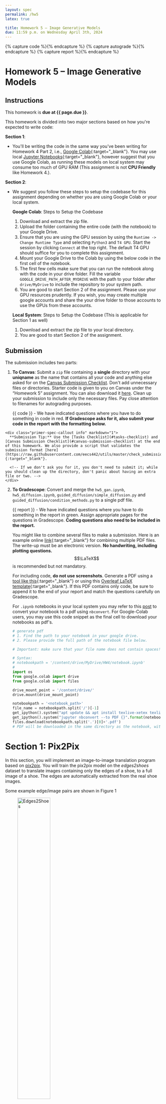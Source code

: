 ```yaml
---
layout: spec
permalink: /hw5
latex: true

title: Homework 5 – Image Generative Models
due: 11:59 p.m. on Wednesday April 3th, 2024
---
```


<link href="style.css" rel="stylesheet">
<div style="display:none">
    <!-- Define LaTeX commands here -->
    \(
        \newcommand{\RR}{\mathbb{R}}
        \newcommand{\pd}[2]{\frac{\partial #1}{\partial #2}}
    \)
</div>

{% capture code %}<i class="fa fa-code icon-large"></i>{% endcapture %}
{% capture autograde %}<i class="fa fa-robot icon-large"></i>{% endcapture %}
{% capture report %}<i class="fa fa-file icon-large"></i>{% endcapture %}

# Homework 5 – Image Generative Models

## Instructions

This homework is **due at {{ page.due }}**.

This homework is divided into two major sections based on how you're expected to write code:

**Section 1**:
    
- You'll be writing the code in the same way you've been writing for Homework 4 Part 2, i.e., [Google Colab](https://colab.research.google.com/notebooks/intro.ipynb#recent=true){:target="_blank"}. You may use local [Jupyter Notebooks](https://jupyter.org/){:target="_blank"}, however suggest that you use Google Colab, as running these models on local system may consume too much of GPU RAM (This assignment is not **CPU Friendly** like Homework 4.).


**Section 2**:

- We suggest you follow these steps to setup the codebase for this assignment depending on whether you are using Google Colab or your local system.

    **Google Colab**: Steps to Setup the Codebase

    1. Download and extract the zip file. 
    2. Upload the folder containing the entire code (with the notebook) to your Google Drive. 
    3. Ensure that you are using the GPU session by using the `Runtime -> Change Runtime Type` and selecting `Python3` and `T4 GPU`. Start the session by clicking `Connect` at the top right. The default T4 GPU should suffice for you to complete this assignment.
    4. Mount your Google Drive to the Colab by using the below code in the first cell of the notebook.
    5. The first few cells make sure that you can run the notebook along with the code in your drive folder. Fill the variable `GOOGLE_DRIVE_PATH_AFTER_MYDRIVE` with the path to your folder after `drive/MyDrive` to include the repository to your system path.
    6. You are good to start Section 2 of the assignment. Please use your GPU resources prudently. If you wish, you may create multiple google accounts and share the your drive folder to those accounts to use the GPUs from these accounts.

    **Local System**: Steps to Setup the Codebase (This is applicable for Section 1 as well)

    1. Download and extract the zip file to your local directory.
    2. You are good to start Section 2 of the assignment.

## Submission
The submission includes two parts:
1. **To Canvas**: Submit a `zip` file containing a **single** directory with your **uniqname** as the name that contains all your code and anything else asked for on the [Canvas Submission Checklist](#canvas-submission-checklist). Don't add unnecessary files or directories. Starter code is given to you on Canvas under the “Homework 5” assignment. You can also download it [here](https://drive.google.com/file/d/1v_7NIozOLKVua5u6tYBMvToSM3s3_rsP/view?usp=sharing). Clean up your submission to include only the necessary files. Pay close attention to filenames for autograding purposes.

    {{ code }} - 
    <span class="code">We have indicated questions where you have to do something in code in red. **If Gradescope asks for it, also submit your code in the report with the formatting below.**</span>  
    <!-- {{ autograde }} - 
    <span class="autograde">We have indicated questions where we will definitely use an autograder in purple</span> -->
<!-- 
    Please be especially careful on the autograded assignments to follow the instructions. Don't swap the order of arguments and do not return extra values. If we're talking about autograding a filename, we will be pulling out these files with a script. Please be careful about the name. -->
<!-- 
    Your zip file should contain a single directory which has the same name as your uniqname. If I (David, uniqname `fouhey`) were submitting my code, the zip file should contain a single folder `fouhey/` containing all required files.   -->
        
    <div class="primer-spec-callout info" markdown="1">
      **Submission Tip:** Use the [Tasks Checklist](#tasks-checklist) and [Canvas Submission Checklist](#canvas-submission-checklist) at the end of this homework. We also provide a script that validates the submission format [here](https://raw.githubusercontent.com/eecs442/utils/master/check_submission.py){:target="_blank"}.

      <!-- If we don't ask you for it, you don't need to submit it; while you should clean up the directory, don't panic about having an extra file or two. -->
    </div>

2. **To Gradescope**: Convert and merge the `hw5_gan.ipynb`, `hw5_diffusion.ipynb`, `guided_diffusion/simple_diffusion.py` and `guided_diffusion/condition_methods.py` to a single pdf file.

    {{ report }} - 
    <span class="report">We have indicated questions where you have to do something in the report in green. Assign appropriate pages for the questions in Gradescope. **Coding questions also need to be included in the report.**</span>

    You might like to combine several files to make a submission. Here is an example online [link](https://combinepdf.com/){:target="_blank"} for combining multiple PDF files. The write-up must be an electronic version. **No handwriting, including plotting questions.** $$\LaTeX$$ is recommended but not mandatory.

    For including code, **do not use screenshots**. Generate a PDF using a [tool like this](https://www.i2pdf.com/source-code-to-pdf){:target="_blank"} or using this [Overleaf LaTeX template](https://www.overleaf.com/read/wbpyympmgfkf#bac472){:target="_blank"}. If this PDF contains only code, be sure to append it to the end of your report and match the questions carefully on Gradescope.

    For `.ipynb` notebooks in your local system you may refer to this [post](https://saturncloud.io/blog/how-to-convert-ipynb-to-pdf-in-jupyter-notebook/) to convert your notebook to a pdf using `nbconvert`. For Google-Colab users, you may use this code snippet as the final cell to download your notebooks as pdf's.
    
    ```python
    # generate pdf
    # 1. Find the path to your notebook in your google drive.
    # 2. Please provide the full path of the notebook file below.

    # Important: make sure that your file name does not contain spaces!

    # Syntax: 
    # notebookpath = '/content/drive/MyDrive/HW4/notebook.ipynb' 
    # 
    import os
    from google.colab import drive
    from google.colab import files

    drive_mount_point = '/content/drive/'
    drive.mount(drive_mount_point)

    notebookpath = '<notebook_path>' 
    file_name = notebookpath.split('/')[-1]
    get_ipython().system("apt update && apt install texlive-xetex texlive-fonts-recommended texlive-generic-recommended")
    get_ipython().system("jupyter nbconvert --to PDF {}".format(notebookpath.replace(' ', '\\ ')))
    files.download(notebookpath.split('.')[0]+'.pdf')
    # PDF will be downloaded in the same directory as the notebook, with the same name.
    ```

# Section 1: Pix2Pix

In this section, you will implement an image-to-image translation program based on [pix2pix](https://phillipi.github.io/pix2pix/). You will train the pix2pix model on the *edges2shoes* dataset to translate images containing only the edges of a shoe, to a full image of a shoe. The edges are automatically extracted from the real shoe images.

Some example edge/image pairs are shown in Figure 1

<figure class="figure-container">
  <img src="{{site.url}}/assets/hw5/figures/edges2shoes.png" alt="Edges2Shoes" width="50%">
  <figcaption>Figure 1: Edges2Shoes Dataset </figcaption>
</figure>


The pix2pix model is based on a conditional GAN (Figure 2). The generator G maps the
source image x to a synthesized target image. The discriminator takes both the source image
and predicted target image as its inputs, and predicts whether the input is real or fake.

## Task 1: Dataloading
You will first build data loaders for training and testing. For the training, you can use a batch size of 4. During testing, you will process 5 images in a single batch, so that we can visualize several results at once. 

Task 1.1: *(5 points)* {{ code }} <span class="code"> Implement the Edges2Image class and fill in the TODOs in that cell. </span>

**Hint**: please use the `DataLoader` from `torch.utils.data`


We have provided the implementation for the generator and the discriminator models in the notebook. Refer and familiarize yourself with the architecture from the model summary, especially the input and the output shapes.

## Task 2: Training Pix2Pix

### Optimization

1. For optimization, we’ll use the Adam optimizer. Adam is similar to SGD with momentum, but it also contains an adaptive learning rate for each model parameter. If you want to learn more about Adam, please refer to the deep learning book by [Ian Goodfellow et al](https://www.deeplearningbook.org/). For our model training, we will use a learning rate of 0.0002, and momentum parameters β1 = 0.5 and β2 = 0.999. 

Task 2.1: *(5 points)* {{ code }} <span class="code"> Please set up `G_optimizer` and `D_optimizer` in the train function. </span>


### Pix2Pix Objective Function

Given a generator $$G$$ and a discriminiator $$D$$, the loss function / objective functions to be minimized are given by

$$
\mathcal{L}_{cGAN}(G, D) = \frac{1}{N} \left(\: \sum_{i=1}^{N} log D(x_i, y_i)
+ \sum_{i=1}^{N} log (1 - D\:(\:G\:(x_i),\: y_i) \:)
\right)
$$

where $$(x_i, y_i)$$ refers to the pair to the ground-truth input-output pair and $$G(x_i)$$ refers to the image translated by the Generator.

$$
\mathcal{L}_{L1}(G, D) = \frac{1}{N} \sum_{i=1}^{N} \|\:y - G(x_i) \:\|_1
$$

The final objective is just a combination of these objectives.

$$
\mathcal{L}_{final}(G, D) = \mathcal{L}_{cGAN}(G, D) + λ \:\mathcal{L}_{L1}(G, D)
$$

$$
G^* = \underset{G}{\mathrm{argmin}} \:\underset{D}{\mathrm{max}}\; \mathcal{L}_{final}(G, D)
$$

You would be implementing these objectives using the `nn.BCELoss` and `nn.L1Loss` as provided in the code.

Task 2.2: *(10 points)* {{ code }} <span class="code"> Implement the code for the function `train` as instructed by the notebook.</span>

2. You will train the model using the objective $$\mathcal{L}_{final}$$ using λ = 100. Train the network for at least 20 epochs. You are welcome to train longer, though, to potentially obtain better results. Please complete the following tasks for the report.
    - Attach the plot for the history of the Discriminiator.
    - Attach the plot for the history of the BCE Loss of the Generator.
    - Attach the plot for the history of the L1 Loss of the Generator.

Task 2.3: *(5 points)* {{ code }} {{ report }} <span class="report">In your report, include these plots.</span>


# Section 2: Diffusion Models

In this section, you will be exploring various diffusion-based sampling algorithms using a pre-trained diffusion model. We will be focusing on two kinds of problems in this section.

Download the model weights file [ffhq_10M.pt](https://drive.google.com/drive/folders/1jElnRoFv7b31fG0v6pTSQkelbSX3xGZh?usp=sharing) and upload this file to the `models/` directory.

1. Uncondiional Sampling : This refers to generating randomly sampled images using diffusion sampling. You would be usinga pre-trained diffusion model trained on the [FFHQ dataset](https://github.com/NVlabs/ffhq-dataset).
2. Image Inpainting: This refers to completing unknown regions in an image by conditionally sampling a diffusion model.

Specifically, we would be having four tasks for this section.

- Denoising Diffusion Probablistic Models [(DDPM)](https://arxiv.org/abs/2006.11239)
- Denoising Diffusion Implicit Models [(DDIM)](https://arxiv.org/abs/2010.02502)
- Inpainting using DDPMs [(Repaint)](https://arxiv.org/abs/2201.09865)  
- Diffusion Posterior Sampling [(DPS)](https://arxiv.org/abs/2209.14687)

You are free to read these papers for an in-depth understanding of these algorithms, however, for the scope of this assignment, we suggest you to refer the lecture slides.

## Unconditional Sampling using DDPM

### Implementing Linear and Cosine Schedule

Diffusion models are trained by adding a known amount of noise to a clean image and then apply iterative denoising to reconstruct this image. The amount of noise added (noise variance) at each step (a 'timestep' from here on) is determined by a schedule. In this task, you will be implementing two scheduling functions. Follow the instructions in the notebook to create a linear and a cosine scheduler for noise variances.

Using the schedule, for any timestep $$t$$, noise is added to a clean image $$x_0$$ to get a noisy image $$x_t$$ using the rule

$$
x_t = \sqrt{1 - \beta_t}\: x_{t-1} + \sqrt{\beta_t}\: \epsilon \quad \text{where} \quad \epsilon \sim \mathcal{N}(0, \mathbb{I}) \quad \text{and} \quad t = 0,1,2,\dots T-1
$$

or, by using some math, 

$$
x_t = \sqrt{\bar{\alpha}_t}\: x_{0} + \sqrt{1 - \bar{\alpha}_t}\: \epsilon \quad \text{where} \quad \epsilon \sim \mathcal{N}(0, \mathbb{I})
$$

where $$\alpha_t = 1 - \beta_t$$ and,

$$
\bar{\alpha}_t = \prod_{s=1}^{t} \alpha_s
$$


In DDPM setting, we use $$T = 1000$$ to ensure that the denoising process is roughly Gaussian. The code uses the following naming conventions.

- `betas` : $${\beta_t}$$ for $$t = 0,1,2,...,T-1$$
- `alphas` : $${\alpha_t}$$ for $$t = 0,1,2,...,T-1$$
- `alphas_cumprod` : $${\bar{\alpha}_t}$$ for $$t = 0,1,2,...,T-1$$

Task 3.1: *(10 points)* {{ code }} <span class="code"> Implement the method `get_named_beta_schedule` with linear and cosine schedules. </span>



### DDPM Sampling: Iterative Denoising

In this step, you will be implementing the unconditional sampling on a pre-trained diffusion model. In its core, the diffusion model is a denoising model that accepts a noisy input $$x_t$$ and predicts the noise that was added to the image $$x_0$$ in the first place. We denote the model in the subsequent sections as $$\epsilon_{\theta}^{(t)}$$ and `model` in the code. 

In the code, you can get the predicted noise for any noisy image `noisy` at a timestep `t` using the call `model(noisy, t)`.

Given the prediction of the model $$\epsilon_{\theta}^{(t)}(x_t, t)$$, we can predict the clean image using the formula 

$$
\hat{x}_0 = \frac{x_t - \sqrt{1 - \bar{\alpha}_t} \: \cdot \epsilon_{\theta}^{(t)}(x_t, t)}{\sqrt{\bar{\alpha}_t}} 
$$

Follow the instructions in the notebook and the class `DDPMDiffusion` in the code file `guided_diffusion/simple_diffusion.py` and implement the unconditional sampling using the pre-trained diffusion model to generate a sample.

Task 4.1: *(10 points)* {{ code }} <span class="code"> Fill the TODO sections of the class `DDPMDiffusion` of the file `guided_diffusion/simple_diffusion.py`. Complete the methods `p_sample` and `p_sample_loop`.</span>

Task 4.2: *(5 points)* {{ report }} <span class="report">In your report, include the generated sample.</span>


## Unconditional Sampling using DDIM

In this task, you will implement an improved sampling algorithm from Denoising Diffusion Implicit Models(DDPM) paper. DDIM sampling applies an improved update rule that helps to skip a few timsteps. The update rule is given by 

$$
x_{t-1} = \sqrt{\bar{\alpha}_{t-1}} \underbrace{ \left( \frac{x_t - \sqrt{1 - \bar{\alpha}_{t}}\: \epsilon_{\theta}^{(t)}(x_t)}{\sqrt{\bar{\alpha}_{t}}} \right) }_{\text{"predicted } x_0 \text{"}} + \underbrace{ \sqrt{1 - \bar{\alpha}_{t-1} - \sigma_t^2} \cdot \epsilon_{\theta}^{(t)}(x_t) }_{\text{direction pointing to } x_t } + \underbrace{ \sigma_t \epsilon_t}_{\text{random noise}}
$$

where

$$
\sigma_{t}(\eta) = \eta \sqrt{\frac{1 - \bar{\alpha}_{t - 1}}{1 - \bar{\alpha_{t}}}}\: \sqrt{1 - \frac{\bar{\alpha_{t}}}{\bar{\alpha}_{t-1}}}
$$

Setting $$\eta = 0$$ gives deterministic sampling and setting $$\eta = 1$$ gives DDPM sampling.

The DDIM algorithm you will be implementing can skip a few timsteps every often, resulting in fewer timesteps (say 50 or 100 timesteps) as compared to DDPM which uses 1000 timesteps. So when applying the denoising, don't forget to use `model(noisy, self._scale_timesteps(t))`. Use $$\eta = 0$$ in this case and 100 timesteps for denoising.

Using the update rule, implement the DDIM sampling step in the method `p_sample` of the class `DDIMDiffusion` from the file `guided_diffusion/simple_diffusion`.

Task 5.1: *(10 points)* {{ code }} <span class="code"> Complete the TODO sections in the `p_sample` of the class `DDIMDiffusion` from the file `guided_diffusion/simple_diffusion`.</span>

Task 5.2: *(5 points)* {{ report }} <span class="report">In your report, include the generated sample using DDIM sampling.</span>


## Image Inpainting using RePaint

Repaint algorithm applies a repetitive denoising on the unknown regions of the image, thus allowing a generative fill. The core of the algorithm can be seen in Figure 3.


<figure class="figure-container">
  <img src="{{site.url}}/assets/hw5/figures/repaint.png" alt="Repaint" width="50%">
  <figcaption>Figure 3: Repaint algorithm </figcaption>
</figure>

Follow the instructions from the notebook and the python files to implement an inpaiting step using the method `p_sample` of the class `Repaint` in `guided_diffusion/simple_diffusion.py`. Make use of one of the images and masks in the folder named `data/datasets/` to simulate the inpaiting problem.

Note: The folder `data/datasets/gts/` consists of ground-truth images and `data/datasets/gt_keep_masks/` consist of some masks which you can use.

Task 6.1: *(15 points)* {{ code }} <span class="code"> Fill the TODO sections of the class `Repaint` of the file `guided_diffusion/simple_diffusion.py`.</span>

Task 6.2: *(5 points)* {{ report }} <span class="report">In your report, include the inpainted using Repaint.</span>

You may expect the output to be similar to one of these inpainted figures in Figure 5.

<figure class="figure-container">
  <img src="{{site.url}}/assets/hw5/figures/repaint.gif" alt="repaint" width="75%">
  <figcaption>Figure 4: Repaint Inpainting Results </figcaption>
</figure>


## Image Inpainting using Diffusion Posterior Sampling

Diffusion Posterior Sampling (DPS) is another method for solving general inverse problem (inpaiting being an inverse problem itself). Refer to the algorithm in the Figure 5.

<figure class="figure-container">
  <img src="{{site.url}}/assets/hw5/figures/dps.png" alt="DPS" width="50%">
  <figcaption>Figure 5: Diffusion Posterior Sampling algorithm </figcaption>
</figure>

Follow the instructions in the notebook and the python files to implement the algorithm for diffusion posterior sampling.

Task 7.1: *(10 points)* {{ code }} <span class="code"> Fill the TODO sections of the class `PosteriorSampling` of the file `guided_diffusion/condition_methods.py`.</span> Hint: In practice $$\xi_i$$ is usually set to be proportional to $$1/ \lVert \boldsymbol{y}-\mathcal{A}(\hat{\boldsymbol{x}}_0)\rVert$$ as   $$\hat{\zeta_i}/\lVert \boldsymbol{y}-\mathcal{A}(\hat{\boldsymbol{x}}_0)\rVert$$ where $$\hat{\zeta_i}$$ is a scalar independent of  $$1/\lVert\boldsymbol{y}-\mathcal{A}(\hat{\boldsymbol{x}}_0)\rVert$$.  So line 7 in the algorithm can be re-writtent as $$x_{i-1} \leftarrow x_{i-1}^{\prime}-\hat{\zeta}_i\nabla_{\boldsymbol{x}_i}\lVert \boldsymbol{y}-\mathcal{A}(\hat{x}_0) \rVert_2$$. In other works, you only need to take the gradient over the norm term, instead of the squared norm in our homework.

Task 7.2: *(5 points)* {{ report }} <span class="report">In your report, include the inpainted using DPS sampling.</span>

#### Optional task for DPS

Play around with other task configurations and operate the algorithm to see how the results look like. Report one sample(including the raw image, corrupted image input and the algorithm output) of the following task: motion deblur, gaussain deblur and super resolution. Compare the results and discuss how the algorithm perform in each task. **Hint**: Change task_config to paly with different tasks

# Tasks Checklist

This section is meant to help you keep track of the many things that go in the report:

- [ ] **Dataloading**:
	- [ ] 1.1 - {{ code }} Dataloading
- [ ] **Training Pix2Pix**:
	- [ ] 2.1 - {{ code }} `G_optimizer` and `D_optimizer`
	- [ ] 2.2 - {{ code }} `train` function
	- [ ] 2.3 - {{ report }} Plots for discriminator and generator losses
- [ ] **Implementing Linear and Cosine Schedule**:
	- [ ] 3.1 - {{ code }} `get_named_beta_scheule`
- [ ] **DDPM Sampling: Iterative Denoising**:
	- [ ] 4.1 - {{ code }} `p_sample` and `p_sample_loop` of class `DDPMDiffusion`
	- [ ] 4.2 - {{ report }} Sampled Image
- [ ] **Unconditional Sampling using DDIM**:
	- [ ] 5.1 - {{ code }} `p_sample` of class `DDIMDiffusion`
	- [ ] 5.2 - {{ report }} Sampled Image
- [ ] **Image Inpainting using RePaint**:
	- [ ] 5.1 - {{ code }} `p_sample` of class `Repaint`
	- [ ] 5.2 - {{ report }} Inpainted Image
- [ ] **Image Inpainting using DPS**:
	- [ ] 5.1 - {{ code }} `PosteriorSampling`
	- [ ] 5.2 - {{ report }} Inpainted Image

# Canvas Submission Checklist

In the `zip` file you submit to Canvas, the directory named after your uniqname should include the following files:
- [ ] Python files:
	- [ ] `simple_diffusion.py`
	- [ ] `condition_methods.py`
- [ ] Notebooks:
	- [ ] `hw5_gan.ipynb`
	- [ ] `hw5_diffusion.ipynb`

<div class="primer-spec-callout info" markdown="1">
All plots should be included in your {{ report }} <span class="report">pdf report</span> submitted to Gradescope. Run all the cells of your {{ code }} <span class="code">Colab notebooks</span>, and do not clear out the outputs before submitting. **You will only get credit for code that has been run**.
</div>
